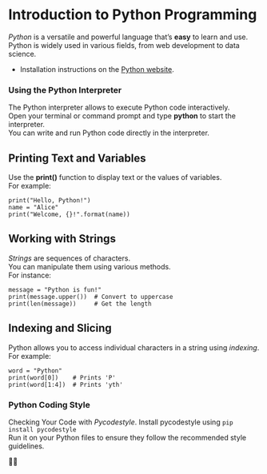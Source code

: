# Introduction to Python Programming

*Python* is a versatile and powerful language that’s **easy** to learn and use.\
Python is widely used in various fields, from web development to data science.

- Installation instructions on the [Python website](https://www.python.org/about/gettingstarted/).

### Using the Python Interpreter

The Python interpreter allows to execute Python code interactively.\
Open your terminal or command prompt and type **python** to start the interpreter.\
You can write and run Python code directly in the interpreter.

## Printing Text and Variables

Use the **print()** function to display text or the values of variables. \
For example:
```
print("Hello, Python!")
name = "Alice"
print("Welcome, {}!".format(name))
```

## Working with Strings
*Strings* are sequences of characters.\
You can manipulate them using various methods.\
For instance:
```
message = "Python is fun!"
print(message.upper())  # Convert to uppercase
print(len(message))     # Get the length
```

## Indexing and Slicing
Python allows you to access individual characters in a string using *indexing*.\
For example:
```
word = "Python"
print(word[0])    # Prints 'P'
print(word[1:4])  # Prints 'yth'
```

### Python Coding Style
Checking Your Code with *Pycodestyle*.
Install pycodestyle using ```pip install pycodestyle```\
Run it on your Python files to ensure they follow the recommended style guidelines.

🐍🌟
